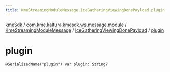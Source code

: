 ```yaml
---
title: KmeStreamingModuleMessage.IceGatheringViewingDonePayload.plugin - kmeSdk
---
```


[kmeSdk](../../../index.html) / [com.kme.kaltura.kmesdk.ws.message.module](../../index.html) / [KmeStreamingModuleMessage](../index.html) / [IceGatheringViewingDonePayload](index.html) / [plugin](./plugin.html)

# plugin

`@SerializedName("plugin") var plugin: `[`String`](https://kotlinlang.org/api/latest/jvm/stdlib/kotlin/-string/index.html)`?`